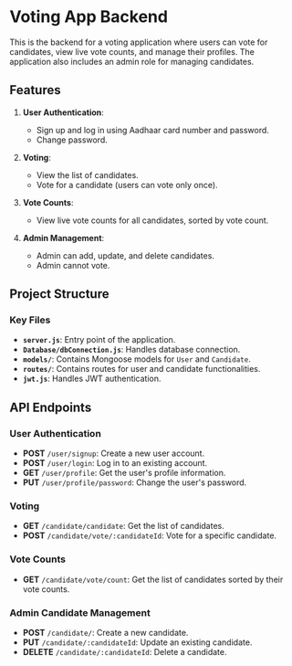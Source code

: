 # Voting App Backend

This is the backend for a voting application where users can vote for candidates, view live vote counts, and manage their profiles. The application also includes an admin role for managing candidates.

## Features

1. **User Authentication**:
   - Sign up and log in using Aadhaar card number and password.
   - Change password.

2. **Voting**:
   - View the list of candidates.
   - Vote for a candidate (users can vote only once).

3. **Vote Counts**:
   - View live vote counts for all candidates, sorted by vote count.

4. **Admin Management**:
   - Admin can add, update, and delete candidates.
   - Admin cannot vote.

## Project Structure

### Key Files

- **`server.js`**: Entry point of the application.
- **`Database/dbConnection.js`**: Handles database connection.
- **`models/`**: Contains Mongoose models for `User` and `Candidate`.
- **`routes/`**: Contains routes for user and candidate functionalities.
- **`jwt.js`**: Handles JWT authentication.

## API Endpoints

### User Authentication
- **POST** `/user/signup`: Create a new user account.
- **POST** `/user/login`: Log in to an existing account.
- **GET** `/user/profile`: Get the user's profile information.
- **PUT** `/user/profile/password`: Change the user's password.

### Voting
- **GET** `/candidate/candidate`: Get the list of candidates.
- **POST** `/candidate/vote/:candidateId`: Vote for a specific candidate.

### Vote Counts
- **GET** `/candidate/vote/count`: Get the list of candidates sorted by their vote counts.

### Admin Candidate Management
- **POST** `/candidate/`: Create a new candidate.
- **PUT** `/candidate/:candidateId`: Update an existing candidate.
- **DELETE** `/candidate/:candidateId`: Delete a candidate.


